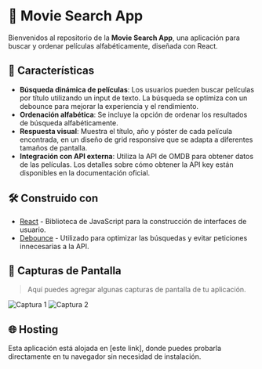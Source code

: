 # 🎥 Movie Search App

Bienvenidos al repositorio de la **Movie Search App**, una aplicación para buscar y ordenar películas alfabéticamente, diseñada con React.

## 🚀 Características

- **Búsqueda dinámica de películas**: Los usuarios pueden buscar películas por título utilizando un input de texto. La búsqueda se optimiza con un debounce para mejorar la experiencia y el rendimiento.
- **Ordenación alfabética**: Se incluye la opción de ordenar los resultados de búsqueda alfabéticamente.
- **Respuesta visual**: Muestra el título, año y póster de cada película encontrada, en un diseño de grid responsive que se adapta a diferentes tamaños de pantalla.
- **Integración con API externa**: Utiliza la API de OMDB para obtener datos de las películas. Los detalles sobre cómo obtener la API key están disponibles en la documentación oficial.

## 🛠️ Construido con

- [React](https://es.reactjs.org/) - Biblioteca de JavaScript para la construcción de interfaces de usuario.
- [Debounce](https://www.npmjs.com/package/just-debounce-it) - Utilizado para optimizar las búsquedas y evitar peticiones innecesarias a la API.

## 📸 Capturas de Pantalla

> Aquí puedes agregar algunas capturas de pantalla de tu aplicación.

![Captura 1](link-a-la-imagen)
![Captura 2](link-a-la-imagen)

## 🌐 Hosting

Esta aplicación está alojada en [este link], donde puedes probarla directamente en tu navegador sin necesidad de instalación.